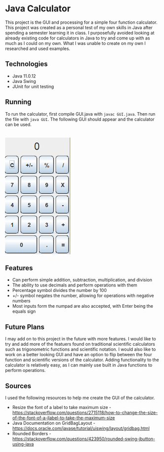 # Java Calculator

This project is the GUI and processing for a simple four function calculator. This project was created as a personal test of my own skills in Java after spending a semester learning it in class. I purposefully avoided looking at already existing code for calculators in Java to try and come up with as much as I could on my own. What I was unable to create on my own I researched and used examples.

## Technologies

-   Java 11.0.12
-   Java Swing
-   JUnit for unit testing

## Running

To run the calculator, first compile GUI.java with
`javac GUI.java`.
Then run the file with
`java GUI`.
The following GUI should appear and the calculator can be used.\
\
\
![GUI Example](./calculator.png)

## Features

-   Can perform simple addition, subtraction, multiplication, and division
-   The ability to use decimals and perform operations with them
-   Percentage symbol divides the number by 100
-   +/- symbol negates the number, allowing for operations with negative numbers
-   Most inputs form the numpad are also accepted, with Enter being the equals sign

## Future Plans

I may add on to this project in the future with more features. I would like to try and add more of the featuers found on traditional scientific calculators such as trigonometric functions and scientific notation. I would also like to work on a better looking GUI and have an option to flip between the four function and scientific versions of the calculator. Adding functionality to the calculator is relatively easy, as I can mainly use built in Java functions to perform operations.

## Sources

I used the following resources to help me create the GUI of the calculator.

-   Resize the font of a label to take maximum size - <https://stackoverflow.com/questions/2715118/how-to-change-the-size-of-the-font-of-a-jlabel-to-take-the-maximum-size>
-   Java Documentation on GridBagLayout - <https://docs.oracle.com/javase/tutorial/uiswing/layout/gridbag.html>
-   Rounded Borders - <https://stackoverflow.com/questions/423950/rounded-swing-jbutton-using-java>

